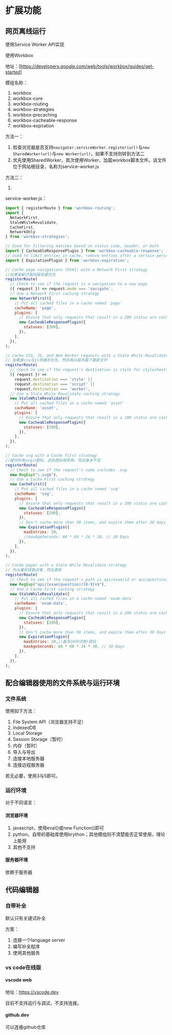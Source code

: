 # 扩展功能

## 网页离线运行

使用Service Worker API实现

使用Workbox

地址：[https://developers.google.com/web/tools/workbox/guides/get-started]

模组名称：

1. workbox
2. workbox-core
3. workbox-routing
4. workbox-strategies
5. workbox-precaching
6. workbox-cacheable-response
7. workbox-expiration

方法一：

1. 检查浏览器是否支持`navigator.serviceWorker.register(url)`与`new SharedWorker(url)`与`new Worker(url)`，如果不支持则转到方法二
2. 优先使用SharedWorker，其次使用Worker，加载workbox脚本文件。该文件位于网站根目录，名称为service-worker.js

方法二：

1.

service-worker.js：

```javascript
import { registerRoute } from 'workbox-routing';
import {
  NetworkFirst,
  StaleWhileRevalidate,
  CacheFirst,
  NetworkOnly
} from 'workbox-strategies';

// Used for filtering matches based on status code, header, or both
import { CacheableResponsePlugin } from 'workbox-cacheable-response';
// Used to limit entries in cache, remove entries after a certain period of time
import { ExpirationPlugin } from 'workbox-expiration';

// Cache page navigations (html) with a Network First strategy
//如果是新页面则服务器优先
registerRoute(
  // Check to see if the request is a navigation to a new page
  ({ request }) => request.mode === 'navigate',
  // Use a Network First caching strategy
  new NetworkFirst({
    // Put all cached files in a cache named 'page'
    cacheName: 'page',
    plugins: [
      // Ensure that only requests that result in a 200 status are cached
      new CacheableResponsePlugin({
        statuses: [200],
      }),
    ],
  }),
);

// Cache CSS, JS, and Web Worker requests with a Stale While Revalidate strategy
// 如果是css与js则缓存优先，然后再从服务器下载新文件
registerRoute(
  // Check to see if the request's destination is style for stylesheets, script for JavaScript, or worker for web worker
  ({ request }) =>
    request.destination === 'style' ||
    request.destination === 'script' ||
    request.destination === 'worker',
  // Use a Stale While Revalidate caching strategy
  new StaleWhileRevalidate({
    // Put all cached files in a cache named 'asset'
    cacheName: 'asset',
    plugins: [
      // Ensure that only requests that result in a 200 status are cached
      new CacheableResponsePlugin({
        statuses: [200],
      }),
    ],
  }),
);

// Cache svg with a Cache First strategy
//缓存所有svg小图标，这些图标很常用，而且基本不变
registerRoute(
  // Check to see if the request's name includes .svg
  new RegExp("\.svg$"),
  // Use a Cache First caching strategy
  new CacheFirst({
    // Put all cached files in a cache named 'svg'
    cacheName: 'svg',
    plugins: [
      // Ensure that only requests that result in a 200 status are cached
      new CacheableResponsePlugin({
        statuses: [200],
      }),
      // Don't cache more than 50 items, and expire them after 30 days
      new ExpirationPlugin({
        maxEntries: 50,
        //maxAgeSeconds: 60 * 60 * 24 * 30, // 30 Days
      }),
    ],
  }),
);

// Cache paper with a Stale While Revalidate strategy
// 先从缓存获取试卷，然后更新
registerRoute(
  // Check to see if the request's path is api/exam/id or api/question/id
  new RegExp("api/(exam|question)/[0-9]+$"),
  // Use a Cache First caching strategy
  new StaleWhileRevalidate({
    // Put all cached files in a cache named 'exam-data'
    cacheName: 'exam-data',
    plugins: [
      // Ensure that only requests that result in a 200 status are cached
      new CacheableResponsePlugin({
        statuses: [200],
      }),
      // Don't cache more than 50 items, and expire them after 30 days
      new ExpirationPlugin({
        maxEntries: 10,//最多10份试卷/题目
        maxAgeSeconds: 60 * 60 * 24 * 30, // 30 Days
      }),
    ],
  }),
);


```

## 配合编辑器使用的文件系统与运行环境

### 文件系统

使用如下方法：

1. File System API（浏览器支持不足）
2. IndexedDB
3. Local Storage
4. Session Storage（暂时）
5. 内存（暂时）
6. 导入与导出
7. 连接本地服务器
8. 连接远程服务器

若无必要，使用3与5即可。

### 运行环境

对于不同语言：

#### 浏览器环境

1. javascript，使用eval()或new Function()即可
2. python，自带的基础库使用brython；其他模组则不清楚能否正常使用，理论上能用
3. 其他不支持

#### 服务器环境

依赖于服务器

## 代码编辑器

### 自带补全

默认只有关键词补全

方案：

1. 连接一个language server
2. 编写补全程序
3. 使用其他服务

### vs code在线版

#### vscode web

地址：https://vscode.dev

目前不支持运行与调试，不支持连接。

#### github.dev

可以连接github仓库

